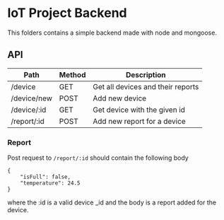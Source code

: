 # IoT Project Backend
This folders contains a simple backend made with node and mongoose.

## API
Path        | Method | Description
---         | ---    | ---
/device     | GET    | Get all devices and their reports
/device/new | POST   | Add new device
/device/:id | GET    | Get device with the given id
/report/:id | POST   | Add new report for a device

### Report
Post request to `/report/:id` should contain the following body 
```
{
	"isFull": false,
	"temperature": 24.5
}
```
where the :id is a valid device _id and the body is a report added for the device. 
